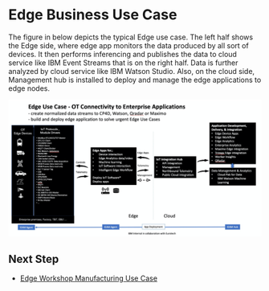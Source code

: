 # Edge Business Use Case

The figure in below depicts the typical Edge use case. The left half shows the Edge side, where edge app monitors the data produced by all sort of
devices. It then performs inferencing and publishes the data to cloud service like IBM Event Streams that is on the right half. Data is further
analyzed by cloud service like IBM Watson Studio. Also, on the cloud side, Management hub is installed to deploy and manage the edge applications
to edge nodes.

<img src="images/edge-usecase.png" />

## Next Step

- [Edge Workshop Manufacturing Use Case](edge-manufacturing-usecase.md)